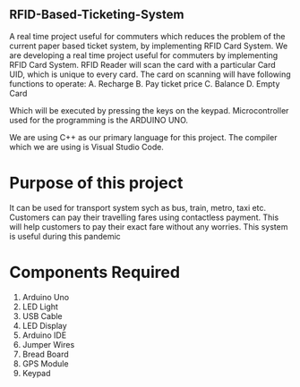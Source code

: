##  RFID-Based-Ticketing-System

A real time project useful for commuters which reduces the problem of the current paper based ticket system, by implementing RFID Card System.
We are developing a real time project useful for commuters by implementing RFID Card System. 
RFID Reader will scan the card with a particular Card UID, which is unique to every card. The card on scanning will have following functions to operate:
A. Recharge
B. Pay ticket price
C. Balance
D. Empty Card 

Which will be executed by pressing the keys on the keypad.
Microcontroller used for the programming is the ARDUINO UNO.

We are using C++ as our primary language for this project.
The compiler which we are using is Visual Studio Code.

# Purpose of this project

It can be used for transport system sych as bus, train, metro, taxi etc. Customers can pay their travelling fares using contactless payment. This will help customers to pay their exact fare without any worries. This system is useful during this pandemic

# Components Required

1. Arduino Uno
2. LED Light
3. USB Cable
4. LED Display
5. Arduino IDE
6. Jumper Wires
7. Bread Board
8. GPS Module
9. Keypad
